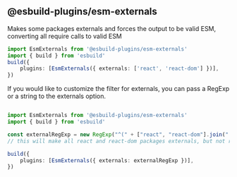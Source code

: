 ## @esbuild-plugins/esm-externals

Makes some packages externals and forces the output to be valid ESM, converting all require calls to valid ESM

```ts
import EsmExternals from '@esbuild-plugins/esm-externals'
import { build } from 'esbuild'
build({
    plugins: [EsmExternals({ externals: ['react', 'react-dom'] })],
})
```

If you would like to customize the filter for externals, you can pass a RegExp or a string to the externals option.

```ts

import EsmExternals from '@esbuild-plugins/esm-externals'
import { build } from 'esbuild'

const externalRegExp = new RegExp("^(" + ["react", "react-dom"].join("|") + ")$")
// this will make all react and react-dom packages externals, but not react/abc or react-dom/abc

build({
    plugins: [EsmExternals({ externals: externalRegExp })],
})
```